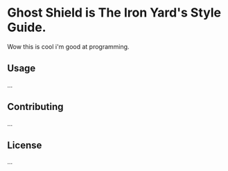 <!-- 
   ▄██████▄     ▄█    █▄     ▄██████▄     ▄████████     ███                                         .-.
  ███    ███   ███    ███   ███    ███   ███    ███ ▀█████████▄                                    {{@}}
  ███    █▀    ███    ███   ███    ███   ███    █▀     ▀███▀▀██                    <>               8@8
 ▄███         ▄███▄▄▄▄███▄▄ ███    ███   ███            ███   ▀                  .::::.             888
▀▀███ ████▄  ▀▀███▀▀▀▀███▀  ███    ███ ▀███████████     ███                  @\\/W\/\/W\//@         8@8
  ███    ███   ███    ███   ███    ███          ███     ███                   \\/^\/\/^\//     _    )8(    _
  ███    ███   ███    ███   ███    ███    ▄█    ███     ███                    \_O_<>_O_/     (@)__/8@8\__(@)
  ████████▀    ███    █▀     ▀██████▀   ▄████████▀     ▄████▀             ____________________ `~"-=):(=-"~`
                                                                         |<><><>  |  |  <><><>|     |.|
   ▄████████    ▄█    █▄     ▄█     ▄████████  ▄█       ████████▄        |<>      |  |      <>|     |S|
  ███    ███   ███    ███   ███    ███    ███ ███       ███   ▀███       |<>      |  |      <>|     |'|
  ███    █▀    ███    ███   ███▌   ███    █▀  ███       ███    ███       |<>   .--------.   <>|     |.|
  ███         ▄███▄▄▄▄███▄▄ ███▌  ▄███▄▄▄     ███       ███    ███       |     |   ()   |     |     |P|
▀███████████ ▀▀███▀▀▀▀███▀  ███▌ ▀▀███▀▀▀     ███       ███    ███       |_____| (O\/O) |_____|     |'|
         ███   ███    ███   ███    ███    █▄  ███       ███    ███       |     \   /\   /     |     |.|
   ▄█    ███   ███    ███   ███    ███    ███ ███▌    ▄ ███   ▄███       |------\  \/  /------|     |U|
 ▄████████▀    ███    █▀    █▀     ██████████ █████▄▄██ ████████▀        |       '.__.'       |     |'|
                                              ▀                          |        |  |        |     |.|
                                                                         :        |  |        :     |N|
                   of The King of The Iron Yard                           \<>     |  |     <>/      |'|
                                                                           \<>    |  |    <>/       |.|
                                                                            \<>   |  |   <>/        |K|
                                                                             `\<> |  | <>/'         |'|
                                                                         jgs   `-.|  |.-`           \ /
                                                                                  '--'               ^
 -->

# Ghost Shield is The Iron Yard's Style Guide.

Wow this is cool i'm good at programming.

## Usage

...

## Contributing

...

## License

...
